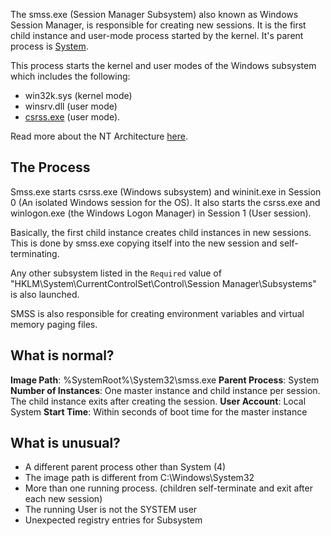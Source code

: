 The smss.exe (Session Manager Subsystem) also known as Windows Session Manager, is responsible for creating new sessions. It is the first child instance and user-mode process started by the kernel. It's parent process is [System](obsidian://open?vault=security-notes&file=Defensive%20Security%2FEndpoint%20Security%2FCore%20Windows%20Processes%2FSystem).

This process starts the kernel and user modes of the Windows subsystem which includes the following:
- win32k.sys (kernel mode)
- winsrv.dll (user mode)
- [csrss.exe](obsidian://open?vault=security-notes&file=Defensive%20Security%2FEndpoint%20Security%2FCore%20Windows%20Processes%2Fcsrss.exe) (user mode).

Read more about the NT Architecture [here](https://en.wikipedia.org/wiki/Architecture_of_Windows_NT).
## The Process
Smss.exe starts csrss.exe (Windows subsystem) and wininit.exe in Session 0 (An isolated Windows session for the OS). It also starts the csrss.exe and winlogon.exe (the Windows Logon Manager) in Session 1 (User session).

Basically, the first child instance creates child instances in new sessions. This is done by smss.exe copying itself into the new session and self-terminating.

Any other subsystem listed in the `Required` value of "HKLM\System\CurrentControlSet\Control\Session Manager\Subsystems" is also launched.

SMSS is also responsible for creating environment variables and virtual memory paging files.
## What is normal?
**Image Path**: %SystemRoot%\System32\smss.exe
**Parent Process**: System
**Number of Instances**: One master instance and child instance per session. The child instance exits after creating the session.
**User Account**: Local System
**Start Time**: Within seconds of boot time for the master instance
## What is unusual?
- A different parent process other than System (4)
- The image path is different from C:\Windows\System32
- More than one running process. (children self-terminate and exit after each new session)
- The running User is not the SYSTEM user
- Unexpected registry entries for Subsystem